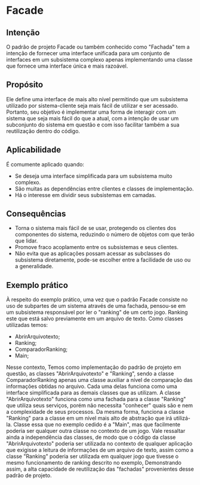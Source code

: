 # Facade

## Intenção

O padrão de projeto Facade ou também conhecido como "Fachada" tem a intenção de fornecer uma interface unificada para um conjunto de interfaces em um subsistema complexo apenas implementando uma classe que fornece uma interface única e mais razoável. 

## Propósito
Ele define uma interface de mais alto nível permitindo que um subsistema utilizado por sistema-cliente seja mais fácil de utilizar e ser acessado. Portanto, seu objetivo é implementar uma forma de interagir com um sistema que seja mais fácil do que a atual, com a intenção de usar um subconjunto do sistema em questão e com isso facilitar também a sua reutilização dentro do código.

## Aplicabilidade
É comumente aplicado quando:
* Se deseja uma interface simplificada para um subsistema muito complexo. 
* São muitas as dependências entre clientes e classes de implementação.
* Há o interesse em dividir seus subsistemas em camadas.

## Consequências
* Torna o sistema mais fácil de se usar, protegendo os clientes dos componentes do sistema, reduzindo o número de objetos com que terão que lidar.
* Promove fraco acoplamento entre os subsistemas e seus clientes.
* Não evita que as aplicações possam acessar as subclasses do subsistema diretamente, pode-se escolher entre a facilidade de uso ou a generalidade.

## Exemplo prático

À respeito do exemplo prático, uma vez que o padrão Facade consiste no uso de subpartes de um sistema através de uma fachada, pensou-se em um subsistema responsável por ler o "ranking" de um certo jogo. Ranking este que está salvo previamente em um arquivo de texto.
Como classes utilizadas temos:

* AbrirArquivotexto;
* Ranking;
* ComparadorRanking;
* Main;

Nesse contexto, Temos como implementação do padrão de projeto em questão, as classes "AbrirArquivotexto" e "Ranking", sendo a classe ComparadorRanking apenas uma classe auxiliar a nível de comparação das informações obtidas no arquivo. Cada uma delas funciona como uma interface simplificada para as demais classes que as utilizam.
A classe "AbrirArquivotexto" funciona como uma fachada para a classe "Ranking" que utiliza seus serviços, porém não necessita "conhecer" quais são e nem a complexidade de seus processos. Da mesma forma, funciona a classe "Ranking" para a classe em um nível mais alto de abstração que irá utilizá-la. Classe essa que no exemplo cedido é a "Main", mas que facilmente poderia ser qualquer outra classe no contexto de um jogo.
Vale ressaltar ainda a independência das classes, de modo que o código da classe "AbrirArquivotexto" poderia ser utilizada no contexto de qualquer aplicação que exigisse a leitura de informações de um arquivo de texto, assim como a classe "Ranking" poderia ser utilizada em qualquer jogo que tivesse o mesmo funcionamento de ranking descrito no exemplo, Demonstrando assim, a alta capacidade de reutilização das "fachadas" provenientes desse padrão de projeto.

